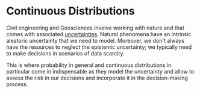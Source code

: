# Continuous Distributions

Civil engineering and Geosciences involve working with nature and that comes with associated [uncertainties](https://mude.citg.tudelft.nl/book-draft/propagation_uncertainty/uncertainty.html). Natural phenomena have an intrinsic aleatoric uncertainty that we need to model. Moreover, we don't always have the resources to neglect the epistemic uncertainty; we typically need to make decisions in scenarios of data scarcity. 

This is where probability in general and continuous distributions in particular come in indispensable as they model the uncertainty and allow to assess the risk in our decisions and incorporate it in the decision-making process.



